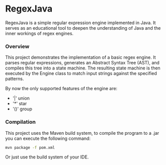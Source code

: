 # RegexJava

RegexJava is a simple regular expression engine implemented in Java. It serves as an educational tool to deepen the understanding of Java and the inner workings of regex engines.

### Overview

This project demonstrates the implementation of a basic regex engine. It parses regular expressions, generates an Abstract Syntax Tree (AST), and compiles this tree into a state machine. The resulting state machine is then executed by the Engine class to match input strings against the specified patterns.

By now the only supported features of the engine are:

- '|' union
- '\*' star
- '()' group

### Compilation

This project uses the Maven build system, to compile the program to a .jar you can execute the following command:

```sh
mvn package -f pom.xml
```

Or just use the build system of your IDE.
